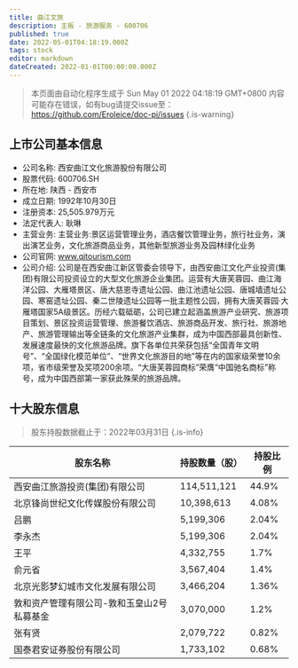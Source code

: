 ```yaml
---
title: 曲江文旅
description: 主板 - 旅游服务 - 600706
published: true
date: 2022-05-01T04:18:19.000Z
tags: stock
editor: markdown
dateCreated: 2022-01-01T00:00:00.000Z
---
```


> 本页面由自动化程序生成于 Sun May 01 2022 04:18:19 GMT+0800
> 内容可能存在错误，如有bug请提交issue至：https://github.com/Eroleice/doc-pi/issues
{.is-warning}

## 上市公司基本信息
- 公司名称: 西安曲江文化旅游股份有限公司
- 股票代码: 600706.SH
- 所在地: 陕西 - 西安市
- 成立日期: 1992年10月30日
- 注册资本: 25,505.979万元
- 法定代表人: 耿琳
- 主营业务: 主营业务:景区运营管理业务，酒店餐饮管理业务，旅行社业务，演出演艺业务，文化旅游商品业务，其他新型旅游业务及园林绿化业务
- 公司官网: www.qjtourism.com
- 公司介绍: 公司是在西安曲江新区管委会领导下，由西安曲江文化产业投资(集团)有限公司投资设立的大型文化旅游企业集团。运营有大唐芙蓉园、曲江海洋公园、大雁塔景区、唐大慈恩寺遗址公园、曲江池遗址公园、唐城墙遗址公园、寒窑遗址公园、秦二世陵遗址公园等一批主题性公园，拥有大唐芙蓉园·大雁塔国家5A级景区。历经六载砥砺，公司已建立起涵盖旅游产业研究、旅游项目策划、景区投资运营管理、旅游餐饮酒店、旅游商品开发、旅行社、旅游地产、旅游管理输出等全链条的文化旅游产业集群，成为中国西部最具创新性、发展速度最快的文化旅游品牌。旗下各单位共荣获包括“全国青年文明号”、“全国绿化模范单位”、“世界文化旅游目的地”等在内的国家级荣誉10余项，省市级荣誉及奖项200余项。“大唐芙蓉园商标”荣膺“中国驰名商标”称号，成为中国西部第一家获此殊荣的旅游品牌。


## 十大股东信息
> 股东持股数据截止于：2022年03月31日
{.is-info}

| 股东名称 | 持股数量（股） | 持股比例 |
| --- | --- | --- |
| 西安曲江旅游投资(集团)有限公司 | 114,511,121 | 44.9% |
| 北京锋尚世纪文化传媒股份有限公司 | 10,398,613 | 4.08% |
| 吕鹏 | 5,199,306 | 2.04% |
| 李永杰 | 5,199,306 | 2.04% |
| 王平 | 4,332,755 | 1.7% |
| 俞元省 | 3,567,404 | 1.4% |
| 北京光影梦幻城市文化发展有限公司 | 3,466,204 | 1.36% |
| 敦和资产管理有限公司-敦和玉皇山2号私募基金 | 3,070,000 | 1.2% |
| 张有贤 | 2,079,722 | 0.82% |
| 国泰君安证券股份有限公司 | 1,733,102 | 0.68% |




